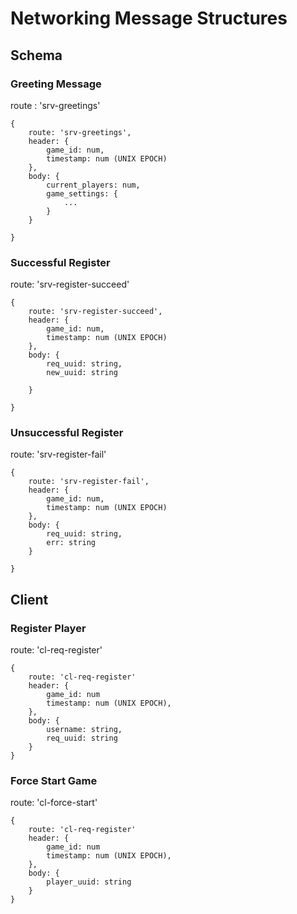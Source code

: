 # Networking Message Structures

## Schema



### Greeting Message

route : 'srv-greetings'

```
{
    route: 'srv-greetings',
    header: {
        game_id: num,
        timestamp: num (UNIX EPOCH)
    },
    body: {
        current_players: num,
        game_settings: {
            ...
        }
    }

}
```

### Successful Register

route: 'srv-register-succeed'

``` 
{
    route: 'srv-register-succeed',
    header: {
        game_id: num,
        timestamp: num (UNIX EPOCH)
    },
    body: {
        req_uuid: string,
        new_uuid: string

    }

}
```

### Unsuccessful Register

route: 'srv-register-fail'

```
{
    route: 'srv-register-fail',
    header: {
        game_id: num,
        timestamp: num (UNIX EPOCH)
    },
    body: {
        req_uuid: string,
        err: string
    }

}
```

## Client

### Register Player

route: 'cl-req-register'

```
{
    route: 'cl-req-register'
    header: {
        game_id: num
        timestamp: num (UNIX EPOCH),
    },
    body: {
        username: string,
        req_uuid: string
    }
}
```

### Force Start Game

route: 'cl-force-start'


```
{
    route: 'cl-req-register'
    header: {
        game_id: num
        timestamp: num (UNIX EPOCH),
    },
    body: {
        player_uuid: string
    }
}
```